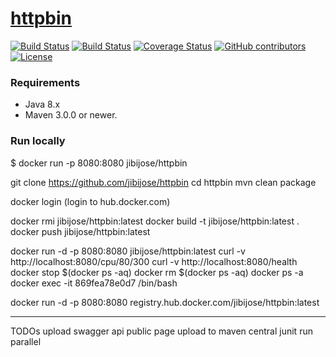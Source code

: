 [httpbin](https://httpbin.org)
==================================

[![Build Status](https://ci.appveyor.com/api/projects/status/github/jibijose/httpbin?branch=master&svg=true)](https://ci.appveyor.com/project/jibijose/httpbin)
[![Build Status](https://travis-ci.org/jibijose/httpbin.svg?branch=master)](https://ci.appveyor.com/project/jibijose/httpbin)
[![Coverage Status](http://img.shields.io/coveralls/jibijose/httpbin/master.svg?style=flat-square)](https://coveralls.io/r/jibijose/httpbin?branch=master)
[![GitHub contributors](https://img.shields.io/github/contributors/jibijose/httpbin.svg)](https://github.com/jibijose/httpbin/graphs/contributors)[![License](https://img.shields.io/badge/License-Apache%202.0-blue.svg)](https://opensource.org/licenses/Apache-2.0)

### Requirements

* Java 8.x
* Maven 3.0.0 or newer.

### Run locally
$ docker run -p 8080:8080 jibijose/httpbin

git clone https://github.com/jibijose/httpbin
cd httpbin
mvn clean package

docker login (login to hub.docker.com)

docker rmi jibijose/httpbin:latest
docker build -t jibijose/httpbin:latest .
docker push jibijose/httpbin:latest


docker run -d -p 8080:8080 jibijose/httpbin:latest
curl -v http://localhost:8080/cpu/80/300
curl -v http://localhost:8080/health
docker stop $(docker ps -aq)
docker rm $(docker ps -aq)
docker ps -a
docker exec -it 869fea78e0d7 /bin/bash


docker run -d -p 8080:8080 registry.hub.docker.com/jibijose/httpbin:latest


*************
TODOs
upload swagger api public page
upload to maven central
junit run parallel